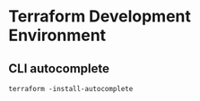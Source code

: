 # Terraform Development Environment

## CLI autocomplete

```shell
terraform -install-autocomplete
```